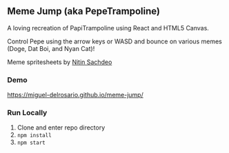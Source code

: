 ## Meme Jump (aka PepeTrampoline)

A loving recreation of PapiTrampoline using React and HTML5 Canvas.

Control Pepe using the arrow keys or WASD and bounce on various memes (Doge, Dat Boi, and Nyan Cat)!

Meme spritesheets by [Nitin Sachdeo](https://github.com/NitinSachdeo)

### Demo

https://miguel-delrosario.github.io/meme-jump/

### Run Locally
1. Clone and enter repo directory
1. ```npm install```
1. ```npm start```

